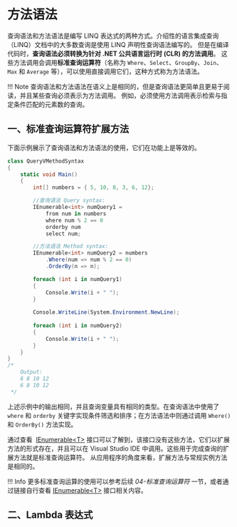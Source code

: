 # 方法语法
查询语法和方法语法是编写 LINQ 表达式的两种方式。介绍性的语言集成查询（LINQ）文档中的大多数查询是使用 LINQ 声明性查询语法编写的。 但是在编译代码时，**查询语法必须转换为针对 .NET 公共语言运行时 (CLR) 的方法调用**。 这些方法调用会调用**标准查询运算符**（名称为 `Where`、`Select`、`GroupBy`、`Join`、`Max` 和 `Average` 等），可以使用直接调用它们，这种方式称为方法语法。

!!! Note
	查询语法和方法语法在语义上是相同的，但是查询语法更简单且更易于阅读，并且某些查询必须表示为方法调用。 例如，必须使用方法调用表示检索与指定条件匹配的元素数的查询。

## 一、标准查询运算符扩展方法
下面示例展示了查询语法和方法语法的使用，它们在功能上是等效的。
```csharp
class QueryVMethodSyntax
{
    static void Main()
    {
        int[] numbers = { 5, 10, 8, 3, 6, 12};

        //查询语法 Query syntax:
        IEnumerable<int> numQuery1 =
            from num in numbers
            where num % 2 == 0
            orderby num
            select num;

        //方法语法 Method syntax:
        IEnumerable<int> numQuery2 = numbers
	        .Where(num => num % 2 == 0)
	        .OrderBy(n => n);

        foreach (int i in numQuery1)
        {
            Console.Write(i + " ");
        }
        
        Console.WriteLine(System.Environment.NewLine);
        
        foreach (int i in numQuery2)
        {
            Console.Write(i + " ");
        }
    }
}
/*
    Output:
    6 8 10 12
    6 8 10 12
 */
```

上述示例中的输出相同，并且查询变量具有相同的类型。在查询语法中使用了 `where` 和 `orderby` 关键字实现条件筛选和排序；在方法语法中则通过调用 `Where()` 和 `OrderBy()` 方法实现。

通过查看  [IEnumerable<T\>](https://learn.microsoft.com/zh-cn/dotnet/api/system.collections.generic.ienumerable-1) 接口可以了解到，该接口没有这些方法，它们以扩展方法的形式存在，并且可以在 Visual Studio IDE 中调用。这些用于完成查询的扩展方法就是标准查询运算符。 从应用程序的角度来看，扩展方法与常规实例方法是相同的。

!!! Info
	更多标准查询运算的使用可以参考后续 *04-标准查询运算符* 一节，或者通过链接自行查看 [IEnumerable<T\>](https://learn.microsoft.com/zh-cn/dotnet/api/system.collections.generic.ienumerable-1) 接口相关内容。
## 二、Lambda 表达式
